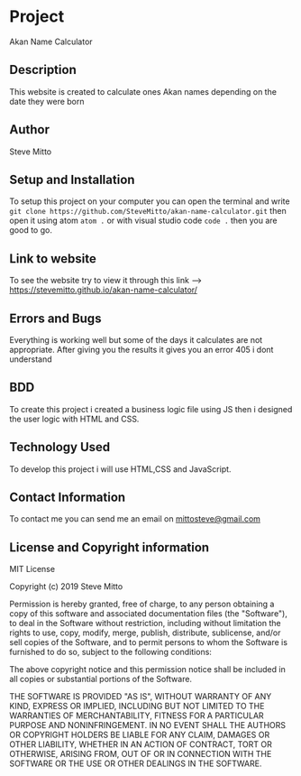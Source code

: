 # Project
Akan Name Calculator

## Description
This website is created to calculate ones Akan names depending on the date they were born

## Author
Steve Mitto

## Setup and Installation
To setup this project on your computer you can open the terminal and write
`git clone https://github.com/SteveMitto/akan-name-calculator.git`
then open it using atom `atom .` or with visual studio code `code .` then you are good to go.

## Link to website
To see the website try to view it through this link --> https://stevemitto.github.io/akan-name-calculator/

## Errors and Bugs
Everything is working well but some of the days it calculates are not appropriate.
After giving you the results it gives you an error 405 i dont understand

## BDD
To create this project i created a business logic file using JS then i designed the user logic with HTML and CSS.

## Technology Used
To develop this project i will use HTML,CSS and JavaScript.

## Contact Information
To contact me you can send me an email on mittosteve@gmail.com

## License and Copyright information
MIT License

Copyright (c) 2019 Steve Mitto

Permission is hereby granted, free of charge, to any person obtaining a copy
of this software and associated documentation files (the "Software"), to deal
in the Software without restriction, including without limitation the rights
to use, copy, modify, merge, publish, distribute, sublicense, and/or sell
copies of the Software, and to permit persons to whom the Software is
furnished to do so, subject to the following conditions:

The above copyright notice and this permission notice shall be included in all
copies or substantial portions of the Software.

THE SOFTWARE IS PROVIDED "AS IS", WITHOUT WARRANTY OF ANY KIND, EXPRESS OR
IMPLIED, INCLUDING BUT NOT LIMITED TO THE WARRANTIES OF MERCHANTABILITY,
FITNESS FOR A PARTICULAR PURPOSE AND NONINFRINGEMENT. IN NO EVENT SHALL THE
AUTHORS OR COPYRIGHT HOLDERS BE LIABLE FOR ANY CLAIM, DAMAGES OR OTHER
LIABILITY, WHETHER IN AN ACTION OF CONTRACT, TORT OR OTHERWISE, ARISING FROM,
OUT OF OR IN CONNECTION WITH THE SOFTWARE OR THE USE OR OTHER DEALINGS IN THE
SOFTWARE.
